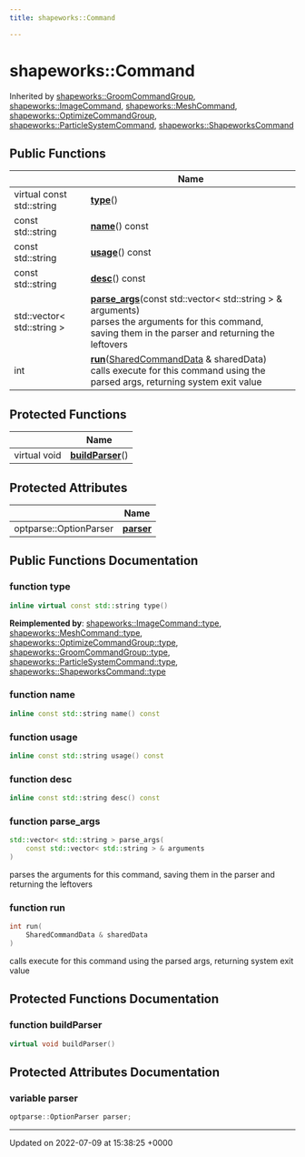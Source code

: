 ```yaml
---
title: shapeworks::Command

---
```


# shapeworks::Command





Inherited by [shapeworks::GroomCommandGroup](../Classes/classshapeworks_1_1GroomCommandGroup.md), [shapeworks::ImageCommand](../Classes/classshapeworks_1_1ImageCommand.md), [shapeworks::MeshCommand](../Classes/classshapeworks_1_1MeshCommand.md), [shapeworks::OptimizeCommandGroup](../Classes/classshapeworks_1_1OptimizeCommandGroup.md), [shapeworks::ParticleSystemCommand](../Classes/classshapeworks_1_1ParticleSystemCommand.md), [shapeworks::ShapeworksCommand](../Classes/classshapeworks_1_1ShapeworksCommand.md)

## Public Functions

|                | Name           |
| -------------- | -------------- |
| virtual const std::string | **[type](../Classes/classshapeworks_1_1Command.md#function-type)**() |
| const std::string | **[name](../Classes/classshapeworks_1_1Command.md#function-name)**() const |
| const std::string | **[usage](../Classes/classshapeworks_1_1Command.md#function-usage)**() const |
| const std::string | **[desc](../Classes/classshapeworks_1_1Command.md#function-desc)**() const |
| std::vector< std::string > | **[parse_args](../Classes/classshapeworks_1_1Command.md#function-parse-args)**(const std::vector< std::string > & arguments)<br>parses the arguments for this command, saving them in the parser and returning the leftovers  |
| int | **[run](../Classes/classshapeworks_1_1Command.md#function-run)**([SharedCommandData](../Classes/structshapeworks_1_1SharedCommandData.md) & sharedData)<br>calls execute for this command using the parsed args, returning system exit value  |

## Protected Functions

|                | Name           |
| -------------- | -------------- |
| virtual void | **[buildParser](../Classes/classshapeworks_1_1Command.md#function-buildparser)**() |

## Protected Attributes

|                | Name           |
| -------------- | -------------- |
| optparse::OptionParser | **[parser](../Classes/classshapeworks_1_1Command.md#variable-parser)**  |

## Public Functions Documentation

### function type

```cpp
inline virtual const std::string type()
```


**Reimplemented by**: [shapeworks::ImageCommand::type](../Classes/classshapeworks_1_1ImageCommand.md#function-type), [shapeworks::MeshCommand::type](../Classes/classshapeworks_1_1MeshCommand.md#function-type), [shapeworks::OptimizeCommandGroup::type](../Classes/classshapeworks_1_1OptimizeCommandGroup.md#function-type), [shapeworks::GroomCommandGroup::type](../Classes/classshapeworks_1_1GroomCommandGroup.md#function-type), [shapeworks::ParticleSystemCommand::type](../Classes/classshapeworks_1_1ParticleSystemCommand.md#function-type), [shapeworks::ShapeworksCommand::type](../Classes/classshapeworks_1_1ShapeworksCommand.md#function-type)


### function name

```cpp
inline const std::string name() const
```


### function usage

```cpp
inline const std::string usage() const
```


### function desc

```cpp
inline const std::string desc() const
```


### function parse_args

```cpp
std::vector< std::string > parse_args(
    const std::vector< std::string > & arguments
)
```

parses the arguments for this command, saving them in the parser and returning the leftovers 

### function run

```cpp
int run(
    SharedCommandData & sharedData
)
```

calls execute for this command using the parsed args, returning system exit value 

## Protected Functions Documentation

### function buildParser

```cpp
virtual void buildParser()
```


## Protected Attributes Documentation

### variable parser

```cpp
optparse::OptionParser parser;
```


-------------------------------

Updated on 2022-07-09 at 15:38:25 +0000